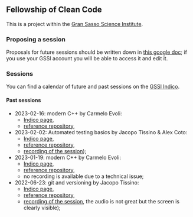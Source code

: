 ## Fellowship of Clean Code

This is a project within the [Gran Sasso Science Institute](https://www.gssi.it/).

### Proposing a session

Proposals for future sessions should be written down in [this google doc](https://docs.google.com/document/d/1lYCwwyFtGiiI6uo5oJ-TFXNTgIZH4lg5CaQPXSArVrY/edit?usp=sharing);
if you use your GSSI account you will be able to access it and edit it.

### Sessions

You can find a calendar of future and past sessions on the [GSSI Indico](https://indico.gssi.it/search/?q=%5BFoCC%5D).

#### Past sessions

- 2023-02-16: modern C++ by Carmelo Evoli:
    - [Indico page](https://indico.gssi.it/event/453/),
    - [reference repository](https://github.com/fellowship-of-clean-code/APrimerOnModernCpp),
- 2023-02-02: Automated testing basics by Jacopo Tissino & Alex Coto:
    - [Indico page](https://indico.gssi.it/event/452/),
    - [reference repository](https://github.com/fellowship-of-clean-code/testing),
    - [recording of the session](https://www.youtube.com/watch?v=JyfCxCylCZ0));
- 2023-01-19: modern C++ by Carmelo Evoli:
    - [Indico page](https://indico.gssi.it/event/451/),
    - [reference repository](https://github.com/fellowship-of-clean-code/APrimerOnModernCpp),
    - no recording is available due to a technical issue;
 - 2022-06-23: git and versioning by Jacopo Tissino:
    - [Indico page](https://indico.gssi.it/event/454/),
    - [reference repository](https://github.com/fellowship-of-clean-code/git-versioning),
    - [recording of the session](https://www.youtube.com/watch?v=EYB9jgOvfH0), the audio is not great but the screen is clearly visible);

